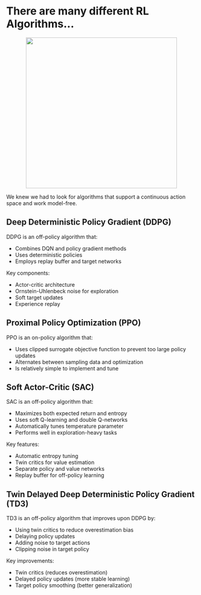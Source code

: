 # There are many different RL Algorithms...

<p align="center">
  <img src="https://spinningup.openai.com/en/latest/_images/rl_algorithms_9_15.svg" width="400">
</p>

We knew we had to look for algorithms that support a continuous action space and work model-free.

## Deep Deterministic Policy Gradient (DDPG)

DDPG is an off-policy algorithm that:
- Combines DQN and policy gradient methods
- Uses deterministic policies
- Employs replay buffer and target networks

Key components:
- Actor-critic architecture
- Ornstein-Uhlenbeck noise for exploration
- Soft target updates
- Experience replay


## Proximal Policy Optimization (PPO)

PPO is an on-policy algorithm that:
- Uses clipped surrogate objective function to prevent too large policy updates
- Alternates between sampling data and optimization
- Is relatively simple to implement and tune


## Soft Actor-Critic (SAC)

SAC is an off-policy algorithm that:
- Maximizes both expected return and entropy
- Uses soft Q-learning and double Q-networks
- Automatically tunes temperature parameter
- Performs well in exploration-heavy tasks

Key features:
- Automatic entropy tuning
- Twin critics for value estimation
- Separate policy and value networks
- Replay buffer for off-policy learning


## Twin Delayed Deep Deterministic Policy Gradient (TD3)

TD3 is an off-policy algorithm that improves upon DDPG by:
- Using twin critics to reduce overestimation bias
- Delaying policy updates
- Adding noise to target actions
- Clipping noise in target policy

Key improvements:
- Twin critics (reduces overestimation)
- Delayed policy updates (more stable learning)
- Target policy smoothing (better generalization)

